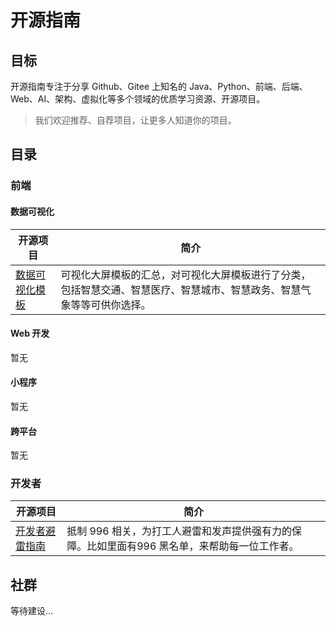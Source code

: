 # 开源指南
## 目标
开源指南专注于分享 Github、Gitee 上知名的 Java、Python、前端、后端、Web、AI、架构、虚拟化等多个领域的优质学习资源、开源项目。
>我们欢迎推荐、自荐项目，让更多人知道你的项目。
## 目录
### 前端
#### 数据可视化
|  开源项目   | 简介  |
|  ----  | ----  |
| [数据可视化模板](https://gitee.com/lvyeyou/DaShuJuZhiDaPingZhanShi)  | 可视化大屏模板的汇总，对可视化大屏模板进行了分类，包括智慧交通、智慧医疗、智慧城市、智慧政务、智慧气象等等可供你选择。 |
#### Web 开发
暂无
#### 小程序
暂无
#### 跨平台
暂无
### 开发者
|  开源项目   | 简介  |
|  ----  | ----  |
| [开发者避雷指南](https://github.com/996icu/996.ICU)  | 抵制 996 相关，为打工人避雷和发声提供强有力的保障。比如里面有996 黑名单，来帮助每一位工作者。 |


## 社群
等待建设...
